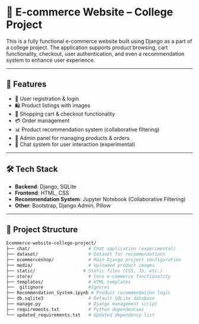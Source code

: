 # 🛒 E-commerce Website – College Project

This is a fully functional e-commerce website built using Django as a part of a college project. The application supports product browsing, cart functionality, checkout, user authentication, and even a recommendation system to enhance user experience.

---

## 📌 Features

- 🧾 User registration & login
- 🛍️ Product listings with images
- 🛒 Shopping cart & checkout functionality
- 💳 Order management
- 📊 Product recommendation system (collaborative filtering)
- 📂 Admin panel for managing products & orders
- 💬 Chat system for user interaction (experimental)

---

## 🛠️ Tech Stack

- **Backend**: Django, SQLite
- **Frontend**: HTML, CSS
- **Recommendation System**: Jupyter Notebook (Collaborative Filtering)
- **Other**: Bootstrap, Django Admin, Pillow

---

## 📁 Project Structure

```bash
Ecommerce-website-college-project/
├── chat/                      # Chat application (experimental)
├── dataset/                   # Dataset for recommendations
├── ecommerceshop/             # Main Django project configuration
├── media/                     # Uploaded product images
├── static/                  # Static files (CSS, JS, etc.)
├── store/                     # Core e-commerce functionality
├── templates/                 # HTML templates
├──  gitignore                 #Ignores 
├── Recommendation_System.ipynb # Product recommendation logic
├── db.sqlite3                 # Default SQLite database
├── manage.py                  # Django management script
├── requirements.txt           # Python dependencies
└── updated_requirements.txt   # Updated dependency list
